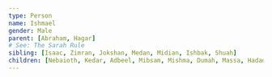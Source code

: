 ```yaml
---
type: Person
name: Ishmael
gender: Male
parent: [Abraham, Hagar]
# See: The Sarah Rule
sibling: [Isaac, Zimran, Jokshan, Medan, Midian, Ishbak, Shuah]
children: [Nebaioth, Kedar, Adbeel, Mibsam, Mishma, Dumah, Massa, Hadad, Tema, Jetur, Naphish, Kedemah, Basemath]
---
```

